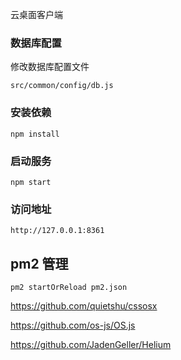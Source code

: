 
云桌面客户端

### 数据库配置

修改数据库配置文件
```
src/common/config/db.js

```

### 安装依赖

```
npm install
```

### 启动服务

```
npm start
```

### 访问地址

```
http://127.0.0.1:8361
```

## pm2 管理


```
pm2 startOrReload pm2.json
```


https://github.com/quietshu/cssosx

https://github.com/os-js/OS.js

https://github.com/JadenGeller/Helium